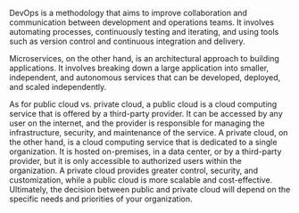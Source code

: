 DevOps is a methodology that aims to improve collaboration and communication between development and operations teams. It involves automating processes, continuously testing and iterating, and using tools such as version control and continuous integration and delivery.

Microservices, on the other hand, is an architectural approach to building applications. It involves breaking down a large application into smaller, independent, and autonomous services that can be developed, deployed, and scaled independently.

As for public cloud vs. private cloud, a public cloud is a cloud computing service that is offered by a third-party provider. It can be accessed by any user on the internet, and the provider is responsible for managing the infrastructure, security, and maintenance of the service. A private cloud, on the other hand, is a cloud computing service that is dedicated to a single organization. It is hosted on-premises, in a data center, or by a third-party provider, but it is only accessible to authorized users within the organization. A private cloud provides greater control, security, and customization, while a public cloud is more scalable and cost-effective. Ultimately, the decision between public and private cloud will depend on the specific needs and priorities of your organization.
